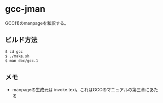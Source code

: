 # gcc-jman

GCC(1)のmanpageを和訳する。

## ビルド方法
```sh
$ cd gcc
$ ./make.sh
$ man doc/gcc.1
```

## メモ
- manpageの生成元は invoke.texi。これはGCCのマニュアルの第三章にあたる
